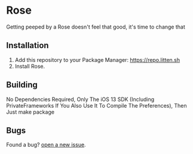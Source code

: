 # Rose

Getting peeped by a Rose doesn't feel that good, it's time to change that

## Installation

1. Add this repository to your Package Manager: https://repo.litten.sh
2. Install Rose.

## Building

No Dependencies Required, Only The iOS 13 SDK (Including PrivateFrameworks If You Also Use It To Compile The Preferences), Then Just make package

## Bugs

Found a bug? [open a new issue](https://github.com/Litteeen/Rose/issues/new).
